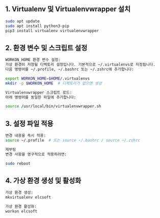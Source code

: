 
## 1. Virtualenv 및 Virtualenvwrapper 설치

```bash
sudo apt update
sudo apt install python3-pip
pip3 install virtualenv virtualenvwrapper
```

## 2. 환경 변수 및 스크립트 설정
```bash
WORKON_HOME 환경 변수 설정:
가상 환경이 저장될 디렉토리 설정입니다. 기본적으로 ~/.virtualenvs로 지정됩니다.
다음 명령어를 ~/.profile, ~/.bashrc 또는 ~/.zshrc에 추가합니다:

export WORKON_HOME=$HOME/.virtualenvs
mkdir -p $WORKON_HOME  # 디렉토리가 없으면 생성

Virtualenvwrapper 스크립트 로드:
아래 명령어를 동일한 파일에 추가합니다:

source /usr/local/bin/virtualenvwrapper.sh
```

## 3. 설정 파일 적용
```bash
변경 내용을 즉시 적용:
source ~/.profile  # 또는 source ~/.bashrc / source ~/.zshrc

재부팅
변경 사항을 영구적으로 적용하려면:

sudo reboot
```
## 4. 가상 환경 생성 및 활성화
```bash
가상 환경 생성:
mkvirtualenv elcsoft

가상 환경 활성화:
workon elcsoft
```

